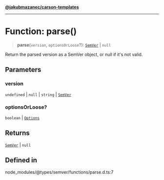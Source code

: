 [**@jakubmazanec/carson-templates**](../../../README.md)

---

# Function: parse()

> **parse**(`version`, `optionsOrLoose`?): [`SemVer`](../classes/SemVer.md) \| `null`

Return the parsed version as a SemVer object, or null if it's not valid.

## Parameters

### version

`undefined` | `null` | `string` | [`SemVer`](../classes/SemVer.md)

### optionsOrLoose?

`boolean` | [`Options`](../interfaces/Options.md)

## Returns

[`SemVer`](../classes/SemVer.md) \| `null`

## Defined in

node_modules/@types/semver/functions/parse.d.ts:7
